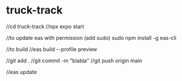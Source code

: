 # truck-track
//cd truck-track
//npx expo start

//to update eas with permission (add sudo)
sudo npm install -g eas-cli

//to build
//eas build --profile preview

//git add .
//git commit -m "blabla"
//git push origin main


//eas update